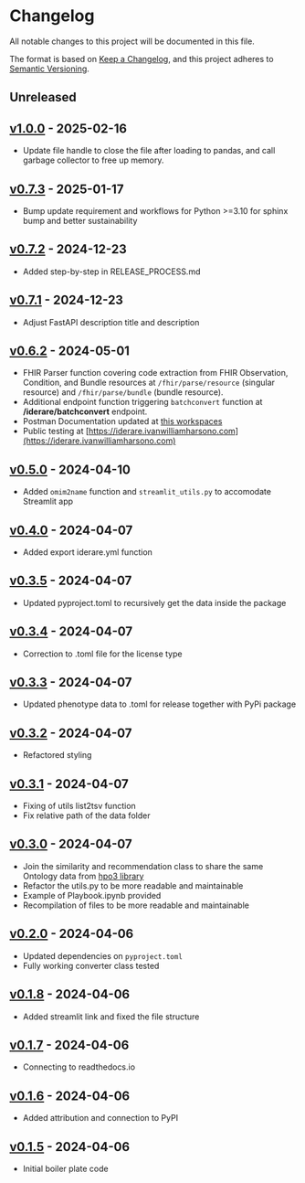 # Changelog

All notable changes to this project will be documented in this file.

The format is based on [Keep a Changelog](https://keepachangelog.com/en/1.0.0/),
and this project adheres to [Semantic Versioning](https://semver.org/spec/v2.0.0.html).

## Unreleased

## [v1.0.0](https://github.com/ivanwilliammd/iderare-pheno/releases/tag/v1.0.0) - 2025-02-16
- Update file handle to close the file after loading to pandas, and call garbage collector to free up memory.

## [v0.7.3](https://github.com/ivanwilliammd/iderare-pheno/releases/tag/v0.7.3) - 2025-01-17
- Bump update requirement and workflows for Python >=3.10 for sphinx bump and better sustainability

## [v0.7.2](https://github.com/ivanwilliammd/iderare-pheno/releases/tag/v0.7.2) - 2024-12-23
- Added step-by-step in RELEASE_PROCESS.md

## [v0.7.1](https://github.com/ivanwilliammd/iderare-pheno/releases/tag/v0.7.1) - 2024-12-23
- Adjust FastAPI description title and description

## [v0.6.2](https://github.com/ivanwilliammd/iderare-pheno/releases/tag/v0.6.2) - 2024-05-01
- FHIR Parser function covering code extraction from FHIR Observation, Condition, and Bundle resources at ```/fhir/parse/resource``` (singular resource) and ```/fhir/parse/bundle``` (bundle resource).
- Additional endpoint function triggering ```batchconvert``` function at **/iderare/batchconvert** endpoint.
- Postman Documentation updated at [this workspaces](https://www.postman.com/ivanwilliamharsono/workspace/iderare-pheno/overview)
- Public testing at [https://iderare.ivanwilliamharsono.com](https://iderare.ivanwilliamharsono.com)


## [v0.5.0](https://github.com/ivanwilliammd/iderare-pheno/releases/tag/v0.5.0) - 2024-04-10
- Added ```omim2name``` function and ```streamlit_utils.py``` to accomodate Streamlit app

## [v0.4.0](https://github.com/ivanwilliammd/iderare-pheno/releases/tag/v0.4.0) - 2024-04-07
- Added export iderare.yml function

## [v0.3.5](https://github.com/ivanwilliammd/iderare-pheno/releases/tag/v0.3.5) - 2024-04-07
- Updated pyproject.toml to recursively get the data inside the package

## [v0.3.4](https://github.com/ivanwilliammd/iderare-pheno/releases/tag/v0.3.4) - 2024-04-07
- Correction to .toml file for the license type

## [v0.3.3](https://github.com/ivanwilliammd/iderare-pheno/releases/tag/v0.3.3) - 2024-04-07
- Updated phenotype data to .toml for release together with PyPi package

## [v0.3.2](https://github.com/ivanwilliammd/iderare-pheno/releases/tag/v0.3.2) - 2024-04-07
- Refactored styling

## [v0.3.1](https://github.com/ivanwilliammd/iderare-pheno/releases/tag/v0.3.1) - 2024-04-07
- Fixing of utils list2tsv function
- Fix relative path of the data folder

## [v0.3.0](https://github.com/ivanwilliammd/iderare-pheno/releases/tag/v0.3.0) - 2024-04-07
- Join the similarity and recommendation class to share the same Ontology data from [hpo3 library](https://github.com/anergictcell/hpo3)
- Refactor the utils.py to be more readable and maintainable
- Example of Playbook.ipynb provided
- Recompilation of files to be more readable and maintainable

## [v0.2.0](https://github.com/ivanwilliammd/iderare-pheno/releases/tag/v0.2.0) - 2024-04-06
- Updated dependencies on ```pyproject.toml```
- Fully working converter class tested

## [v0.1.8](https://github.com/ivanwilliammd/iderare-pheno/releases/tag/v0.1.8) - 2024-04-06
- Added streamlit link and fixed the file structure

## [v0.1.7](https://github.com/ivanwilliammd/iderare-pheno/releases/tag/v0.1.7) - 2024-04-06
- Connecting to readthedocs.io

## [v0.1.6](https://github.com/ivanwilliammd/iderare-pheno/releases/tag/v0.1.6) - 2024-04-06
- Added attribution and connection to PyPI

## [v0.1.5](https://github.com/ivanwilliammd/iderare-pheno/releases/tag/v0.1.5) - 2024-04-06
- Initial boiler plate code